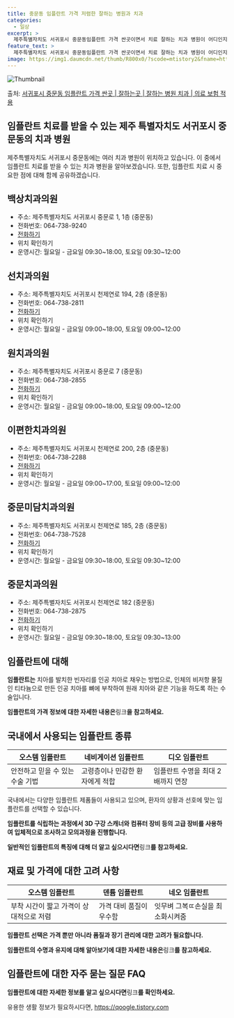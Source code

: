 ```yaml
---
title: 중문동 임플란트 가격 저렴한 잘하는 병원과 치과
categories:
  - 일상
excerpt: >
  제주특별자치도 서귀포시 중문동임플란트 가격 싼곳이면서 치료 잘하는 치과 병원이 어디인지 알아보도록 하겠습니다. 제주특별자치도 서귀포시 중문동에 위치한 백상치과의원 선치과의원 원치과의원 이편한치과의원 중문미담치과의원 중문치과의원 순서대로 안내 드리며, 임플란트 치료시 신경써야 할 부분 또한 같이 공유 드리겠습니다.2024년 임플란트 가격 살펴보기 👈 클릭임플란트 평균 가격백상치과의원표 내에 있는 전화 번호를 클릭 하시면 백상치과의원로 바로 전화 연결 됩니다.분류주소전화번호치과의원제주특별자치도 서귀포시 중문로 1, 1층 (중문동)📞064-738-9240로 전화하기백상치과의원 위치 확인하기 👈 클릭요일운영시간월요일09:30~18:00화요일09:30~18:00수요일09:30~18..
feature_text: >
  제주특별자치도 서귀포시 중문동임플란트 가격 싼곳이면서 치료 잘하는 치과 병원이 어디인지 알아보도록 하겠습니다. 제주특별자치도 서귀포시 중문동에 위치한 백상치과의원 선치과의원 원치과의원 이편한치과의원 중문미담치과의원 중문치과의원 순서대로 안내 드리며, 임플란트 치료시 신경써야 할 부분 또한 같이 공유 드리겠습니다.2024년 임플란트 가격 살펴보기 👈 클릭임플란트 평균 가격백상치과의원표 내에 있는 전화 번호를 클릭 하시면 백상치과의원로 바로 전화 연결 됩니다.분류주소전화번호치과의원제주특별자치도 서귀포시 중문로 1, 1층 (중문동)📞064-738-9240로 전화하기백상치과의원 위치 확인하기 👈 클릭요일운영시간월요일09:30~18:00화요일09:30~18:00수요일09:30~18..
image: https://img1.daumcdn.net/thumb/R800x0/?scode=mtistory2&fname=https%3A%2F%2Fblog.kakaocdn.net%2Fdn%2FcB8BEw%2FbtsG0GrSkP4%2FbnflKkYQ0LZBOQRJSCsFK0%2Fimg.webp
---
```


![Thumbnail](https://img1.daumcdn.net/thumb/R800x0/?scode=mtistory2&fname=https%3A%2F%2Fblog.kakaocdn.net%2Fdn%2FcB8BEw%2FbtsG0GrSkP4%2FbnflKkYQ0LZBOQRJSCsFK0%2Fimg.webp)

<p>출처: <a href="https://qoogle.tistory.com/7077" rel="dofollow">서귀포시 중문동 임플란트 가격 싼곳 | 잘하는곳 | 잘하는 병원 치과 | 의료 보험 적용</a> </p>

## 임플란트 치료를 받을 수 있는 제주 특별자치도 서귀포시 중문동의 치과 병원

제주특별자치도 서귀포시 중문동에는 여러 치과 병원이 위치하고 있습니다. 이 중에서 임플란트 치료를 받을 수 있는 치과 병원을 알아보겠습니다.
또한, 임플란트 치료 시 중요한 점에 대해 함께 공유하겠습니다.

## 백상치과의원

  * 주소: 제주특별자치도 서귀포시 중문로 1, 1층 (중문동)
  * 전화번호: 064-738-9240
  * [전화하기](tel:064-738-9240)
  * 위치 확인하기
  * 운영시간: 월요일 - 금요일 09:30~18:00, 토요일 09:30~12:00

## 선치과의원

  * 주소: 제주특별자치도 서귀포시 천제연로 194, 2층 (중문동)
  * 전화번호: 064-738-2811
  * [전화하기](tel:064-738-2811)
  * 위치 확인하기
  * 운영시간: 월요일 - 금요일 09:00~18:00, 토요일 09:00~12:00

## 원치과의원

  * 주소: 제주특별자치도 서귀포시 중문로 7 (중문동)
  * 전화번호: 064-738-2855
  * [전화하기](tel:064-738-2855)
  * 위치 확인하기
  * 운영시간: 월요일 - 금요일 09:00~18:00, 토요일 09:00~12:00

## 이편한치과의원

  * 주소: 제주특별자치도 서귀포시 천제연로 200, 2층 (중문동)
  * 전화번호: 064-738-2288
  * [전화하기](tel:064-738-2288)
  * 위치 확인하기
  * 운영시간: 월요일 - 금요일 09:00~17:00, 토요일 09:00~12:00

## 중문미담치과의원

  * 주소: 제주특별자치도 서귀포시 천제연로 185, 2층 (중문동)
  * 전화번호: 064-738-7528
  * [전화하기](tel:064-738-7528)
  * 위치 확인하기
  * 운영시간: 월요일 - 금요일 09:30~18:00, 토요일 09:30~12:00

## 중문치과의원

  * 주소: 제주특별자치도 서귀포시 천제연로 182 (중문동)
  * 전화번호: 064-738-2875
  * [전화하기](tel:064-738-2875)
  * 위치 확인하기
  * 운영시간: 월요일 - 금요일 09:30~18:00, 토요일 09:30~13:00



## 임플란트에 대해

**임플란트는** 치아를 발치한 빈자리를 인공 치아로 채우는 방법으로, 인체의 비저항 물질인 티타늄으로 만든 인공 치아를 뼈에 부착하여 원래
치아와 같은 기능을 하도록 하는 수술입니다.

**임플란트의 가격 정보에 대한 자세한 내용은**링크**을 참고하세요.**

## 국내에서 사용되는 임플란트 종류

**오스템 임플란트** | **네비게이션 임플란트** | **디오 임플란트**  
---|---|---  
안전하고 믿을 수 있는 수술 기법 | 고령층이나 민감한 환자에게 적합 | 임플란트 수명을 최대 2배까지 연장  
  
국내에서는 다양한 임플란트 제품들이 사용되고 있으며, 환자의 상황과 선호에 맞는 임플란트를 선택할 수 있습니다.

**임플란트를 식립하는 과정에서 3D 구강 스캐너와 컴퓨터 장비 등의 고급 장비를 사용하여 입체적으로 조사하고 모의과정을 진행합니다.**

**일반적인 임플란트의 특징에 대해 더 알고 싶으시다면**링크**를 참고하세요.**



## 재료 및 가격에 대한 고려 사항

**오스템 임플란트** | **덴튬 임플란트** | **네오 임플란트**  
---|---|---  
부착 시간이 짧고 가격이 상대적으로 저렴 | 가격 대비 품질이 우수함 | 잇무벼 그복ㄸ손실을 최소화시켜줌  
  
**임플란트 선택은 가격 뿐만 아니라 품질과 장기 관리에 대한 고려가 필요합니다.**

**임플란트의 수명과 유지에 대해 알아보기에 대한 자세한 내용은**링크**를 참고하세요.**



## 임플란트에 대한 자주 묻는 질문 FAQ

**임플란트에 대한 자세한 정보를 알고 싶으시다면**링크**를 확인하세요.**

 

유용한 생활 정보가 필요하시다면, <a href="https://qoogle.tistory.com" rel="dofollow">https://qoogle.tistory.com</a>


